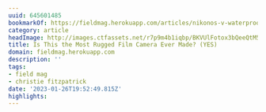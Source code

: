 ```yaml
---
uuid: 645601485
bookmarkOf: https://fieldmag.herokuapp.com/articles/nikonos-v-waterproof-film-camera-review
category: article
headImage: http://images.ctfassets.net/r7p9m4b1iqbp/BKVUlFotox3bQeeQtM5Ch/4488e38e6aedfeca39ebbf762571a09f/Christie-Fitzpatrick-nikonos-v-review-20.jpg?w=1000
title: Is This the Most Rugged Film Camera Ever Made? (YES)
domain: fieldmag.herokuapp.com
description: ''
tags:
- field mag
- christie fitzpatrick
date: '2023-01-26T19:52:49.815Z'
highlights:
---
```




